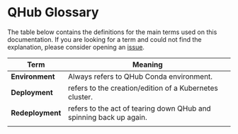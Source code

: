 # QHub Glossary

The table below contains the definitions for the main terms used on this documentation. If you are looking for a term 
and could not find the explanation, please consider opening an [issue](https://github.com/Quansight/qhub-cloud/issues/new?assignees=&labels=documentation&template=documentation---.md&title=%5Bdocumentation%5D).

|       Term      |                  Meaning                 |
|-----------------|------------------------------------------|
| **Environment** | Always refers to QHub Conda environment. |
| **Deployment**  | refers to the creation/edition of a Kubernetes cluster. |
| **Redeployment**| refers to the act of tearing down QHub and spinning back up again. |
|   |   |